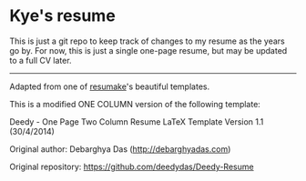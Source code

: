 # Kye's resume

This is just a git repo to keep track of changes to my resume as the years go
by. For now, this is just a single one-page resume, but may be updated to a full
CV later.

---

Adapted from one of [resumake](https://resumake.io/)'s beautiful templates.

This is a modified ONE COLUMN version of the following template:

Deedy - One Page Two Column Resume LaTeX Template Version 1.1 (30/4/2014)

Original author: Debarghya Das (http://debarghyadas.com)

Original repository: https://github.com/deedydas/Deedy-Resume
